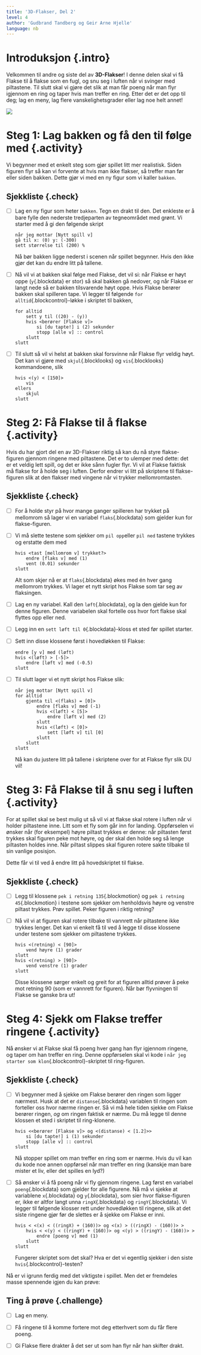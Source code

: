 ```yaml
---
title: '3D-Flakser, Del 2'
level: 4
author: 'Gudbrand Tandberg og Geir Arne Hjelle'
language: nb
---
```


# Introduksjon {.intro}

Velkommen til andre og siste del av __3D-Flakser__! I denne delen skal
vi få Flakse til å flakse som en fugl, og snu seg i luften når vi
svinger med piltastene.  Til slutt skal vi gjøre det slik at man får
poeng når man flyr igjennom en ring og taper hvis man treffer en
ring. Etter det er det opp til deg; lag en meny, lag flere
vanskelighetsgrader eller lag noe helt annet!

![](3d_flakser.png)

# Steg 1: Lag bakken og få den til følge med {.activity}

Vi begynner med et enkelt steg som gjør spillet litt mer realistisk.
Siden figuren flyr så kan vi forvente at hvis man ikke flakser, så
treffer man før eller siden bakken. Dette gjør vi med en ny figur som
vi kaller `bakken`.

## Sjekkliste {.check}

- [ ] Lag en ny figur som heter `bakken`. Tegn en drakt til den. Det
  enkleste er å bare fylle den nederste tredjeparten av tegneområdet
  med grønt. Vi starter med å gi den følgende skript

  ```blocks
  når jeg mottar [Nytt spill v]
  gå til x: (0) y: (-300)
  sett størrelse til (200) %
  ```

  Nå bør bakken ligge nederst i scenen når spillet begynner. Hvis
  den ikke gjør det kan du endre litt på tallene.

- [ ] Nå vil vi at bakken skal følge med Flakse, det vil si: når Flakse er
  høyt oppe (`y`{.blockdata} er stor) så skal bakken gå nedover, og
  når Flakse er langt nede så er bakken tilsvarende høyt oppe. Hvis
  Flakse berører bakken skal spilleren tape. Vi legger til følgende
  `for alltid`{.blockcontrol}-løkke i skriptet til bakken,

  ```blocks
  for alltid
      sett y til ((20) - (y))
      hvis <berører [Flakse v]>
          si [du tapte!] i (2) sekunder
          stopp [alle v] :: control
      slutt
  slutt
  ```

- [ ] Til slutt så vil vi helst at bakken skal forsvinne når Flakse flyr
  veldig høyt. Det kan vi gjøre med `skjul`{.blocklooks} og
  `vis`{.blocklooks} kommandoene, slik

  ```blocks
  hvis <(y) < [150]>
      vis
  ellers
      skjul
  slutt
  ```

# Steg 2: Få Flakse til å flakse {.activity}

Hvis du har gjort del en av 3D-Flakser riktig så kan du nå styre
flakse-figuren gjennom ringene med piltastene. Det er to ulemper med
dette: det er et veldig lett spill, og det er ikke sånn fugler
flyr. Vi vil at Flakse faktisk må flakse for å holde seg i
luften. Derfor endrer vi litt på skriptene til flakse-figuren slik at
den flakser med vingene når vi trykker mellomromtasten.

## Sjekkliste {.check}

- [ ] For å holde styr på hvor mange ganger spilleren har trykket på
  mellomrom så lager vi en variabel `flaks`{.blockdata} som gjelder
  kun for flakse-figuren.

- [ ] Vi må slette testene som sjekker om `pil opp`eller `pil ned` tastene
  trykkes og erstatte dem med

  ```blocks
  hvis <tast [mellomrom v] trykket?>
      endre [flaks v] med (1)
      vent (0.01) sekunder
  slutt
  ```

  Alt som skjer nå er at `flaks`{.blockdata} økes med én hver gang
  mellomrom trykkes. Vi lager et nytt skript hos Flakse som tar seg
  av flaksingen.

- [ ] Lag en ny variabel. Kall den `løft`{.blockdata}, og la den gjelde
  kun for denne figuren. Denne variabelen skal fortelle oss hvor fort
  flakse skal flyttes opp eller ned.

- [ ] Legg inn en `sett løft til 0`{.blockdata}-kloss et sted før spillet
  starter.

- [ ] Sett inn disse klossene først i hovedløkken til Flakse:

  ```blocks
  endre [y v] med (løft)
  hvis <(løft) > [-5]>
      endre [løft v] med (-0.5)
  slutt
  ```

- [ ] Til slutt lager vi et nytt skript hos Flakse slik:

  ```blocks
  når jeg mottar [Nytt spill v]
  for alltid
      gjenta til <(flaks) = [0]>
          endre [flaks v] med (-1)
          hvis <(løft) < [5]>
              endre [løft v] med (2)
          slutt
          hvis <(løft) < [0]>
              sett [løft v] til [0]
          slutt
      slutt
  slutt
  ```

  Nå kan du justere litt på tallene i skriptene over for at Flakse
  flyr slik DU vil!

# Steg 3: Få Flakse til å snu seg i luften {.activity}

For at spillet skal se best mulig ut så vil vi at flakse skal rotere i
luften når vi holder piltastene inne. Litt som et fly som går inn for
landing. Oppførselen vi ønsker når (for eksempel) høyre piltast
trykkes er denne: når piltasten først trykkes skal figuren peke mot
høyre, og der skal den holde seg så lenge piltasten holdes inne. Når
piltast slippes skal figuren rotere sakte tilbake til sin vanlige
posisjon.

Dette får vi til ved å endre litt på hovedskriptet til flakse.

## Sjekkliste {.check}

- [ ] Legg til klossene `pek i retning 135`{.blockmotion} og `pek i
  retning 45`{.blockmotion} i testene som sjekker om henholdsvis høyre
  og venstre piltast trykkes. Prøv spillet. Peker figuren i riktig
  retning?

- [ ] Nå vil vi at figuren skal rotere tilbake til vannrett når piltastene
  ikke trykkes lenger. Det kan vi enkelt få til ved å legge til disse
  klossene under testene som sjekker om piltastene trykkes.

  ```blocks
  hvis <(retning) < [90]>
      vend høyre (1) grader
  slutt
  hvis <(retning) > [90]>
      vend venstre (1) grader
  slutt
  ```

  Disse klossene sørger enkelt og greit for at figuren alltid prøver
  å peke mot retning 90 (som er vannrett for figuren). Når bør
  flyvningen til Flakse se ganske bra ut!

# Steg 4: Sjekk om Flakse treffer ringene {.activity}

Nå ønsker vi at Flakse skal få poeng hver gang han flyr igjennom
ringene, og taper om han treffer en ring. Denne oppførselen skal vi
kode i `når jeg starter som klon`{.blockcontrol}-skriptet til
ring-figuren.

## Sjekkliste {.check}

- [ ] Vi begynner med å sjekke om Flakse berører den ringen som ligger
  nærmest. Husk at det er `distanse`{.blockdata} variablen til
  ringen som forteller oss hvor nærme ringen er. Så vi må hele tiden
  sjekke om Flakse berører ringen, *og* om ringen faktisk er nærme. Du
  må legge til denne klossen et sted i skriptet til ring-klonene.

  ```blocks
  hvis <<berører [Flakse v]> og <(distanse) < [1.2]>>
      si [du tapte!] i (1) sekunder
      stopp [alle v] :: control
  slutt
  ```

  Nå stopper spillet om man treffer en ring som er nærme. Hvis du
  vil kan du kode noe annen oppførsel når man treffer en ring
  (kanskje man bare mister et liv, eller det spilles en lyd?)

- [ ] Så ønsker vi å få poeng når vi fly gjennom ringene. Lag først en
  variabel `poeng`{.blockdata} som gjelder for alle figurene. Nå må vi
  sjekke at variablene `x`{.blockdata} og `y`{.blockdata}, som sier
  hvor flakse-figuren er, ikke er altfor langt unna
  `ringX`{.blockdata} og `ringY`{.blockdata}. Vi legger til følgende
  klosser rett under hovedløkken til ringene, slik at det siste
  ringene gjør før de slettes er å sjekke om Flakse er inni.

  ```blocks
  hvis < <(x) < ((ringX) + (160))> og <(x) > ((ringX) - (160))> >
      hvis < <(y) < ((ringY) + (160))> og <(y) > ((ringY) - (160))> >
          endre [poeng v] med (1)
      slutt
  slutt
  ```

  Fungerer skriptet som det skal? Hva er det vi egentlig sjekker i
  den siste `hvis`{.blockcontrol}-testen?

Nå er vi igrunn ferdig med det viktigste i spillet. Men det er
fremdeles masse spennende igjen du kan prøve:

## Ting å prøve {.challenge}

- [ ] Lag en meny.

- [ ] Få ringene til å komme fortere mot deg etterhvert som du får flere
  poeng.

- [ ] Gi Flakse flere drakter å det ser ut som han flyr når han skifter
  drakt.
